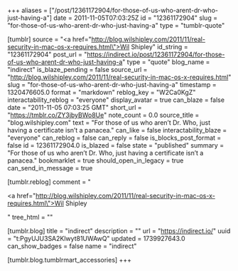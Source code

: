 +++
aliases = ["/post/12361172904/for-those-of-us-who-arent-dr-who-just-having-a"]
date = 2011-11-05T07:03:25Z
id = "12361172904"
slug = "for-those-of-us-who-arent-dr-who-just-having-a"
type = "tumblr-quote"

[tumblr]
source = "<a href=\"http://blog.wilshipley.com/2011/11/real-security-in-mac-os-x-requires.html\">Wil Shipley</a>"
id_string = "12361172904"
post_url = "https://indirect.io/post/12361172904/for-those-of-us-who-arent-dr-who-just-having-a"
type = "quote"
blog_name = "indirect"
is_blaze_pending = false
source_url = "http://blog.wilshipley.com/2011/11/real-security-in-mac-os-x-requires.html"
slug = "for-those-of-us-who-arent-dr-who-just-having-a"
timestamp = 1320476605.0
format = "markdown"
reblog_key = "W2Ca0KgZ"
interactability_reblog = "everyone"
display_avatar = true
can_blaze = false
date = "2011-11-05 07:03:25 GMT"
short_url = "https://tmblr.co/ZY3jbyBWo8Ue"
note_count = 0.0
source_title = "blog.wilshipley.com"
text = "For those of us who aren’t Dr. Who, just having a certificate isn’t a panacea."
can_like = false
interactability_blaze = "everyone"
can_reblog = false
can_reply = false
is_blocks_post_format = false
id = 12361172904.0
is_blazed = false
state = "published"
summary = "For those of us who aren’t Dr. Who, just having a certificate isn’t a panacea."
bookmarklet = true
should_open_in_legacy = true
can_send_in_message = true

[tumblr.reblog]
comment = "<p><a href=\"http://blog.wilshipley.com/2011/11/real-security-in-mac-os-x-requires.html\">Wil Shipley</a></p>"
tree_html = ""

[tumblr.blog]
title = "indirect"
description = ""
url = "https://indirect.io/"
uuid = "t:PgyUJU3SA2Klwyt81UWAwQ"
updated = 1739927643.0
can_show_badges = false
name = "indirect"

[tumblr.blog.tumblrmart_accessories]
+++
